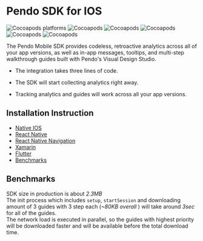 # Pendo SDK for IOS 
![Cocoapods platforms](https://img.shields.io/cocoapods/p/Pendo)
![Cocoapods](https://img.shields.io/cocoapods/v/Pendo)
![Cocoapods](https://img.shields.io/badge/cocoapods-compatibale-brightgreen)
![Cocoapods](https://img.shields.io/badge/xcframework-compatibale-brightgreen)
![Cocoapods](https://img.shields.io/badge/manual%20integration-compatibale-brightgreen)
![Cocoapods](https://img.shields.io/cocoapods/l/Pendo)

The Pendo Mobile SDK provides codeless, retroactive analytics across all of your app versions, as well as in-app messages, tooltips, and multi-step walkthrough guides built with Pendo's Visual Design Studio.

* The integration takes three lines of code.

* The SDK will start collecting analytics right away.

* Tracking analytics and guides will work across all your app versions.

## Installation Instruction 
- [Native IOS](pnddocs/native.md)
- [React Native](pnddocs/react_native.md)
- [React Native Navigation](pnddocs/react_native_navigation.md)
- [Xamarin](pnddocs/xamarin.md)
- [Flutter](pnddocs/flutter.md)
- [Benchmarks](#benchmarks_anchor)


## Benchmarks
SDK size in production is about _2.3MB_<br>
The init process which includes  `setup`, `startSession` and downloading amount of 3 guides with 3 step each (_~80KB overall_ ) will take around _3sec_ for all of the guides.<br>
 The network load is executed in parallel, so the guides with highest priority will be downloaded faster and will be available before the total download time.
